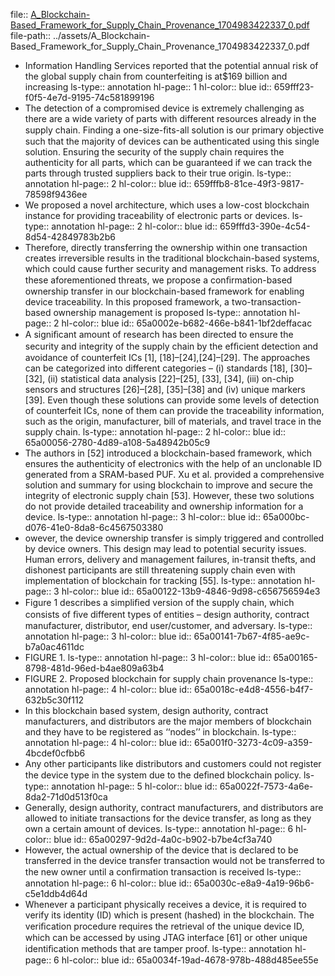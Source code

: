 file:: [A_Blockchain-Based_Framework_for_Supply_Chain_Provenance_1704983422337_0.pdf](../assets/A_Blockchain-Based_Framework_for_Supply_Chain_Provenance_1704983422337_0.pdf)
file-path:: ../assets/A_Blockchain-Based_Framework_for_Supply_Chain_Provenance_1704983422337_0.pdf

- Information Handling Services reported that the potential annual risk of the global supply chain from counterfeiting is at$169 billion and increasing
  ls-type:: annotation
  hl-page:: 1
  hl-color:: blue
  id:: 659fff23-f0f5-4e7d-9195-74c581899196
- The detection of a compromised device is extremely challenging as there are a wide variety of parts with different resources already in the supply chain. Finding a one-size-ﬁts-all solution is our primary objective such that the majority of devices can be authenticated using this single solution. Ensuring the security of the supply chain requires the authenticity for all parts, which can be guaranteed if we can track the parts through trusted suppliers back to their true origin.
  ls-type:: annotation
  hl-page:: 2
  hl-color:: blue
  id:: 659fffb8-81ce-49f3-9817-78598f9436ee
- We proposed a novel architecture, which uses a low-cost blockchain instance for providing traceability of electronic parts or devices.
  ls-type:: annotation
  hl-page:: 2
  hl-color:: blue
  id:: 659fffd3-390e-4c54-8d54-42849783b2b6
- Therefore, directly transferring the ownership within one transaction creates irreversible results in the traditional blockchain-based systems, which could cause further security and management risks. To address these aforementioned threats, we propose a conﬁrmation-based ownership transfer in our blockchain-based framework for enabling device traceability. In this proposed framework, a two-transaction-based ownership management is proposed
  ls-type:: annotation
  hl-page:: 2
  hl-color:: blue
  id:: 65a0002e-b682-466e-b841-1bf2deffacac
- A signiﬁcant amount of research has been directed to ensure the security and integrity of the supply chain by the efﬁcient detection and avoidance of counterfeit ICs [1], [18]–[24],[24]–[29]. The approaches can be categorized into different categories – (i) standards [18], [30]–[32], (ii) statistical data analysis [22]–[25], [33], [34], (iii) on-chip sensors and structures [26]–[28], [35]–[38] and (iv) unique markers [39]. Even though these solutions can provide some levels of detection of counterfeit ICs, none of them can provide the traceability information, such as the origin, manufacturer, bill of materials, and travel trace in the supply chain.
  ls-type:: annotation
  hl-page:: 2
  hl-color:: blue
  id:: 65a00056-2780-4d89-a108-5a48942b05c9
- The authors in [52] introduced a blockchain-based framework, which ensures the authenticity of electronics with the help of an unclonable ID generated from a SRAM-based PUF. Xu et al. provided a comprehensive solution and summary for using blockchain to improve and secure the integrity of electronic supply chain [53]. However, these two solutions do not provide detailed traceability and ownership information for a device.
  ls-type:: annotation
  hl-page:: 3
  hl-color:: blue
  id:: 65a000bc-d076-41e0-8da8-6c4567503380
- owever, the device ownership transfer is simply triggered and controlled by device owners. This design may lead to potential security issues. Human errors, delivery and management failures, in-transit thefts, and dishonest participants are still threatening supply chain even with implementation of blockchain for tracking [55].
  ls-type:: annotation
  hl-page:: 3
  hl-color:: blue
  id:: 65a00122-13b9-4846-9d98-c656756594e3
- Figure 1 describes a simpliﬁed version of the supply chain, which consists of ﬁve different types of entities – design authority, contract manufacturer, distributor, end user/customer, and adversary. 
  ls-type:: annotation
  hl-page:: 3
  hl-color:: blue
  id:: 65a00141-7b67-4f85-ae9c-b7a0ac4611dc
- FIGURE 1.
  ls-type:: annotation
  hl-page:: 3
  hl-color:: blue
  id:: 65a00165-8798-481d-96ed-b4ae809a63b4
- FIGURE 2. Proposed blockchain for supply chain provenance
  ls-type:: annotation
  hl-page:: 4
  hl-color:: blue
  id:: 65a0018c-e4d8-4556-b4f7-632b5c30f112
- In this blockchain based system, design authority, contract manufacturers, and distributors are the major members of blockchain and they have to be registered as ‘‘nodes’’ in blockchain.
  ls-type:: annotation
  hl-page:: 4
  hl-color:: blue
  id:: 65a001f0-3273-4c09-a359-4bcdef0cfbb6
- Any other participants like distributors and customers could not register the device type in the system due to the deﬁned blockchain policy.
  ls-type:: annotation
  hl-page:: 5
  hl-color:: blue
  id:: 65a0022f-7573-4a6e-8da2-71d0d513f0ca
- Generally, design authority, contract manufacturers, and distributors are allowed to initiate transactions for the device transfer, as long as they own a certain amount of devices.
  ls-type:: annotation
  hl-page:: 6
  hl-color:: blue
  id:: 65a00297-9d2d-4a0c-b902-b7be4cf3a740
- However, the actual ownership of the device that is declared to be transferred in the device transfer transaction would not be transferred to the new owner until a conﬁrmation transaction is received
  ls-type:: annotation
  hl-page:: 6
  hl-color:: blue
  id:: 65a0030c-e8a9-4a19-96b6-c5e1ddb4d64d
- Whenever a participant physically receives a device, it is required to verify its identity (ID) which is present (hashed) in the blockchain. The veriﬁcation procedure requires the retrieval of the unique device ID, which can be accessed by using JTAG interface [61] or other unique identiﬁcation methods that are tamper proof.
  ls-type:: annotation
  hl-page:: 6
  hl-color:: blue
  id:: 65a0034f-19ad-4678-978b-488d485ee55e